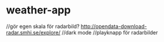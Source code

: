 # weather-app

//gör egen skala för radarbild? http://opendata-download-radar.smhi.se/explore/
//dark mode
//playknapp för radarbilder
